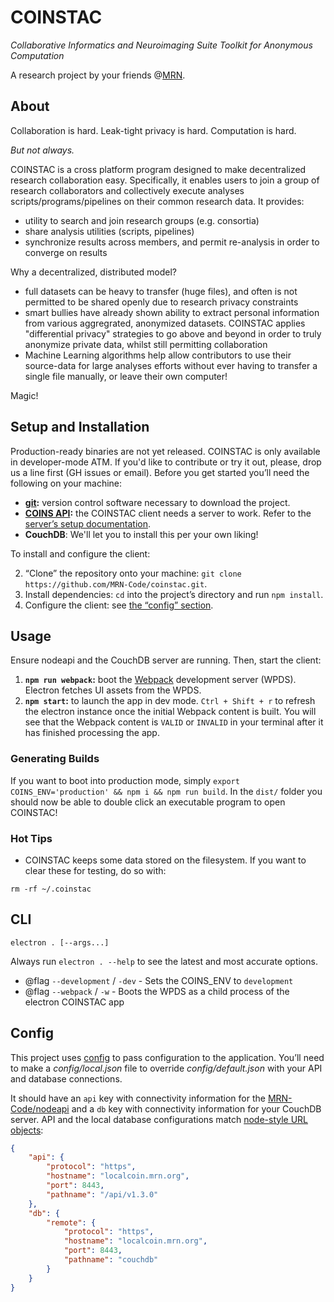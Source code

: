 # COINSTAC

_Collaborative Informatics and Neuroimaging Suite Toolkit for Anonymous Computation_

A research project by your friends @[MRN](http://www.mrn.org/).

## About
Collaboration is hard.  Leak-tight privacy is hard.  Computation is hard.

_But not always._

COINSTAC is a cross platform program designed to make decentralized research collaboration easy.  Specifically, it enables users to join a group of research collaborators and collectively execute analyses scripts/programs/pipelines on their common research data.  It provides:

- utility to search and join research groups (e.g. consortia)
- share analysis utilities (scripts, pipelines)
- synchronize results across members, and permit re-analysis in order to converge on results

Why a decentralized, distributed model?
-  full datasets can be heavy to transfer (huge files), and often is not permitted to be shared openly due to research privacy constraints
-  smart bullies have already shown ability to extract personal information from various aggregrated, anonymized datasets.  COINSTAC applies "differential privacy" strategies to go above and beyond in order to truly anonymize private data, whilst still permitting collaboration
-  Machine Learning algorithms help allow contributors to use their source-data for large analyses efforts without ever having to transfer a single file manually, or leave their own computer!

Magic!

## Setup and Installation

Production-ready binaries are not yet released.  COINSTAC is only available in developer-mode ATM.  If you'd like to contribute or try it out, please, drop us a line first (GH issues or email).  Before you get started you’ll need the following on your machine:

* **[git](http://git-scm.com/):** version control software necessary to download the project.
* **[COINS API](https://github.com/MRN-Code/nodeapi):** the COINSTAC client needs a server to work. Refer to the [server’s setup documentation](https://github.com/MRN-Code/nodeapi#couchdb).
* **CouchDB**: We'll let you to install this per your own liking!

To install and configure the client:

2. “Clone” the repository onto your machine: `git clone https://github.com/MRN-Code/coinstac.git`.
3. Install dependencies: `cd` into the project’s directory and run `npm install`.
4. Configure the client: see [the “config” section](#config).

## Usage

Ensure nodeapi and the CouchDB server are running. Then, start the client:

1. **`npm run webpack`:** boot the [Webpack](https://webpack.github.io/) development server (WPDS). Electron fetches UI assets from the WPDS.
1. **`npm start`:** to launch the app in dev mode. `Ctrl + Shift + r` to refresh the electron instance once the initial Webpack content is built. You will see that the Webpack content is `VALID` or `INVALID` in your terminal after it has finished processing the app.

### Generating Builds
If you want to boot into production mode, simply `export COINS_ENV='production' && npm i && npm run build`. In the `dist/` folder you should now be able to double click an executable program to open COINSTAC!

### Hot Tips

- COINSTAC keeps some data stored on the filesystem. If you want to clear these for testing, do so with:

```shell
rm -rf ~/.coinstac
```

## CLI

`electron . [--args...]`

Always run `electron . --help` to see the latest and most accurate options.

* @flag `--development` / `-dev` - Sets the COINS_ENV to `development`
* @flag `--webpack` / `-w` - Boots the WPDS as a child process of the electron COINSTAC app

## Config

This project uses [config](https://www.npmjs.com/package/config) to pass configuration to the application. You’ll need to make a _config/local.json_ file to override _config/default.json_ with your API and database connections.

It should have an `api` key with connectivity information for the [MRN-Code/nodeapi](MRN-Code/nodeapi) and a `db` key with connectivity information for your CouchDB server. API and the local database configurations match [node-style URL objects](https://nodejs.org/api/url.html):

```json
{
    "api": {
        "protocol": "https",
        "hostname": "localcoin.mrn.org",
        "port": 8443,
        "pathname": "/api/v1.3.0"
    },
    "db": {
        "remote": {
            "protocol": "https",
            "hostname": "localcoin.mrn.org",
            "port": 8443,
            "pathname": "couchdb"
        }
    }
}
```
